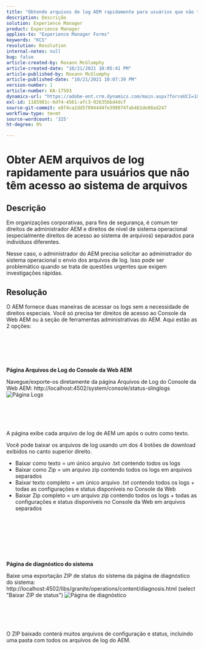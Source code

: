 ```yaml
---
title: "Obtendo arquivos de log AEM rapidamente para usuários que não têm acesso ao sistema de arquivos"
description: Descrição
solution: Experience Manager
product: Experience Manager
applies-to: "Experience Manager Forms"
keywords: "KCS"
resolution: Resolution
internal-notes: null
bug: false
article-created-by: Roxann McGlumphy
article-created-date: "10/21/2021 10:05:41 PM"
article-published-by: Roxann McGlumphy
article-published-date: "10/21/2021 10:07:39 PM"
version-number: 1
article-number: KA-17503
dynamics-url: "https://adobe-ent.crm.dynamics.com/main.aspx?forceUCI=1&pagetype=entityrecord&etn=knowledgearticle&id=3fcd1d03-bb32-ec11-b6e5-000d3a5ba97a"
exl-id: 1185981c-6df4-4561-afc3-92635bbd4dcf
source-git-commit: e8f4ca2dd578944d4fe399074fab461de88ad247
workflow-type: tm+mt
source-wordcount: '325'
ht-degree: 0%

---
```


# Obter AEM arquivos de log rapidamente para usuários que não têm acesso ao sistema de arquivos

## Descrição


Em organizações corporativas, para fins de segurança, é comum ter direitos de administrador AEM e direitos de nível de sistema operacional (especialmente direitos de acesso ao sistema de arquivos) separados para indivíduos diferentes.

Nesse caso, o administrador do AEM precisa solicitar ao administrador do sistema operacional o envio dos arquivos de log. Isso pode ser problemático quando se trata de questões urgentes que exigem investigações rápidas.


## Resolução


O AEM fornece duas maneiras de acessar os logs sem a necessidade de direitos especiais. Você só precisa ter direitos de acesso ao Console da Web AEM ou à seção de ferramentas administrativas do AEM. Aqui estão as 2 opções:
<br><br><br><br> <br><br>


<b>Página Arquivos de Log do Console da Web AEM</b>

Navegue/exporte-os diretamente da página Arquivos de Log do Console da Web AEM: http://localhost:4502/system/console/status-slinglogs
![Página Logs](https://helpx.adobe.com/aem-forms/kb/getting-log-files-directly-from-aem/jcr%3acontent/main-pars/image.img.png/Capture1.PNG "Página Logs")<br><br><br><br> <br><br>
A página exibe cada arquivo de log de AEM um após o outro como texto.

Você pode baixar os arquivos de log usando um dos 4 botões de download exibidos no canto superior direito.

- Baixar como texto = um único arquivo .txt contendo todos os logs
- Baixar como Zip = um arquivo zip contendo todos os logs em arquivos separados
- Baixar texto completo = um único arquivo .txt contendo todos os logs + todas as configurações e status disponíveis no Console da Web
- Baixar Zip completo = um arquivo zip contendo todos os logs + todas as configurações e status disponíveis no Console da Web em arquivos separados

<br><br><br><br> <br><br>


<b>Página de diagnóstico do sistema</b>

Baixe uma exportação ZIP de status do sistema da página de diagnóstico do sistema: http://localhost:4502/libs/granite/operations/content/diagnosis.html (select &quot;Baixar ZIP de status&quot;)
![Página de diagnóstico](https://helpx.adobe.com/aem-forms/kb/getting-log-files-directly-from-aem/jcr%3acontent/main-pars/image_0.img.png/Capture2.PNG "Página de diagnóstico")<br><br><br><br> <br><br>
O ZIP baixado conterá muitos arquivos de configuração e status, incluindo uma pasta com todos os arquivos de log do AEM.
